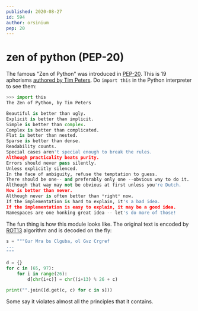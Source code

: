 ```yaml
---
published: 2020-08-27
id: 594
author: orsinium
pep: 20
---
```


# zen of python (PEP-20)

The famous "Zen of Python" was introduced in [PEP-20](https://www.python.org/dev/peps/pep-0020/). This is 19 aphorisms [authored by Tim Peters](https://mail.python.org/pipermail/python-list/1999-June/001951.html). Do `import this` in the Python interpreter to see them:

```python
>>> import this
The Zen of Python, by Tim Peters

Beautiful is better than ugly.
Explicit is better than implicit.
Simple is better than complex.
Complex is better than complicated.
Flat is better than nested.
Sparse is better than dense.
Readability counts.
Special cases aren't special enough to break the rules.
Although practicality beats purity.
Errors should never pass silently.
Unless explicitly silenced.
In the face of ambiguity, refuse the temptation to guess.
There should be one-- and preferably only one --obvious way to do it.
Although that way may not be obvious at first unless you're Dutch.
Now is better than never.
Although never is often better than *right* now.
If the implementation is hard to explain, it's a bad idea.
If the implementation is easy to explain, it may be a good idea.
Namespaces are one honking great idea -- let's do more of those!
```

The fun thing is how this module looks like. The original text is encoded by [ROT13](https://en.wikipedia.org/wiki/ROT13) algorithm and is decoded on the fly:

```python
s = """Gur Mra bs Clguba, ol Gvz Crgref
...
"""

d = {}
for c in (65, 97):
    for i in range(26):
        d[chr(i+c)] = chr((i+13) % 26 + c)

print("".join([d.get(c, c) for c in s]))
```

Some say it violates almost all the principles that it contains.

